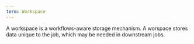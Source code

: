 ```yaml
---
term: Workspace
---
```

A workspace is a workflows-aware storage mechanism. A worspace stores data unique to the job, which may be needed in downstream jobs.
